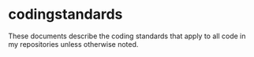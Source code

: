 # codingstandards
These documents describe the coding standards that apply to all code in my repositories unless otherwise noted.
